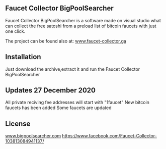 Faucet Collector BigPoolSearcher
------------------------------------------------
Faucet Collector BigPoolSearcher is a software made on visual studio what can collect the free satoshi from a preload list of bitcoin faucets with just one click.

The project can be found also at: www.faucet-collector.ga

Installation
------------------------------------------------
Just download the archive,extract it and run the Faucet Collector BigPoolSearcher


Updates 27 December 2020
------------------------------------------------
All private reciving fee addresses will start with "1faucet"
New bitcoin faucets has been added
Some faucets are updated


License
------------------------------------------------
www.bigpoolsearcher.com
https://www.facebook.com/Faucet-Collector-103813084941137/

